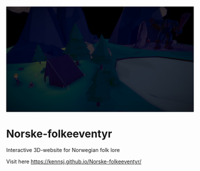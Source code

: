 ![alt text](https://raw.githubusercontent.com/kennsj/Norske-folkeeventyr/master/img/eventyr-bg.jpg)

# Norske-folkeeventyr
Interactive 3D-website for Norwegian folk lore

Visit here https://kennsj.github.io/Norske-folkeeventyr/
